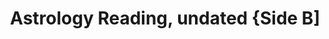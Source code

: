 ---
layout: manifest
title: Astrology Reading, undated {Side B]
manifest_name: astrology-reading-undated-side-b-

---